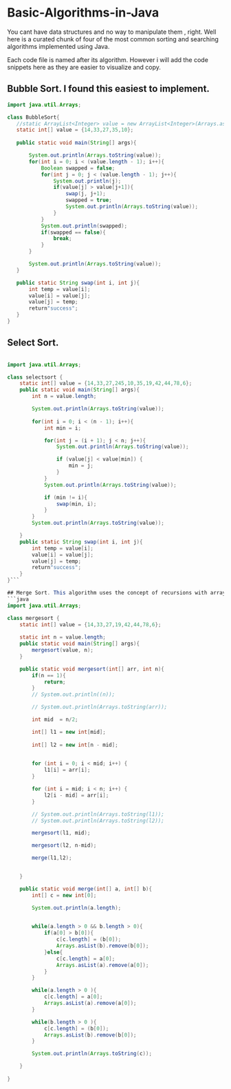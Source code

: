 # Basic-Algorithms-in-Java
You cant have data structures and no way to manipulate them , right. Well here is a curated chunk of four of the most common sorting and searching algorithms implemented using Java.

Each code file is named after its algorithm. However i will add the code snippets here as they are easier to visualize and copy.

## Bubble Sort. I found this easiest to implement.
 ```java
import java.util.Arrays;
 
class BubbleSort{
    //static ArrayList<Integer> value = new ArrayList<Integer>(Arrays.asList(14,33,27,35,10));
    static int[] value = {14,33,27,35,10};
    
    public static void main(String[] args){

        System.out.println(Arrays.toString(value));
        for(int i = 0; i < (value.length - 1); i++){
            Boolean swapped = false;
            for(int j = 0; j < (value.length - 1); j++){
                System.out.println(j);
                if(value[j] > value[j+1]){
                    swap(j, j+1);
                    swapped = true;
                    System.out.println(Arrays.toString(value));
                }
            }
            System.out.println(swapped);
            if(swapped == false){
                break;
            }
        }

        System.out.println(Arrays.toString(value));
    }

    public static String swap(int i, int j){
        int temp = value[i];
        value[i] = value[j];
        value[j] = temp;
        return"success";
    }
}
 ```
 
## Select Sort.

```java

import java.util.Arrays;

class selectsort {
    static int[] value = {14,33,27,245,10,35,19,42,44,78,6};
    public static void main(String[] args){
        int n = value.length;

        System.out.println(Arrays.toString(value));
        
        for(int i = 0; i < (n - 1); i++){
            int min = i;

            for(int j = (i + 1); j < n; j++){
                System.out.println(Arrays.toString(value));

                if (value[j] < value[min]) {
                    min = j;
                }
            }
            System.out.println(Arrays.toString(value));

            if (min != i){
                swap(min, i);
            }
        }
        System.out.println(Arrays.toString(value));

    }    
    public static String swap(int i, int j){
        int temp = value[i];
        value[i] = value[j];
        value[j] = temp;
        return"success";
    }
}```

## Merge Sort. This algorithm uses the concept of recursions with arrays to complete its task.
```java
import java.util.Arrays;

class mergesort {
    static int[] value = {14,33,27,19,42,44,78,6};
        
    static int n = value.length;
    public static void main(String[] args){
        mergesort(value, n);
    }

    public static void mergesort(int[] arr, int n){
        if(n == 1){
            return;
        }
        // System.out.println((n));

        // System.out.println(Arrays.toString(arr));

        int mid  = n/2;

        int[] l1 = new int[mid];
        
        int[] l2 = new int[n - mid];

        
        for (int i = 0; i < mid; i++) {
            l1[i] = arr[i];
        }

        for (int i = mid; i < n; i++) {
            l2[i - mid] = arr[i];
        }

        // System.out.println(Arrays.toString(l1));
        // System.out.println(Arrays.toString(l2));

        mergesort(l1, mid);

        mergesort(l2, n-mid);

        merge(l1,l2);


    }

    public static void merge(int[] a, int[] b){
        int[] c = new int[0];

        System.out.println(a.length);
        

        while(a.length > 0 && b.length > 0){
            if(a[0] > b[0]){
                c[c.length] = (b[0]);
                Arrays.asList(b).remove(b[0]);
            }else{
                c[c.length] = a[0];
                Arrays.asList(a).remove(a[0]);
            }
        }

        while(a.length > 0 ){
            c[c.length] = a[0];
            Arrays.asList(a).remove(a[0]);
        }

        while(b.length > 0 ){
            c[c.length] = (b[0]);
            Arrays.asList(b).remove(b[0]);
        }

        System.out.println(Arrays.toString(c));

    }
    
}

```
